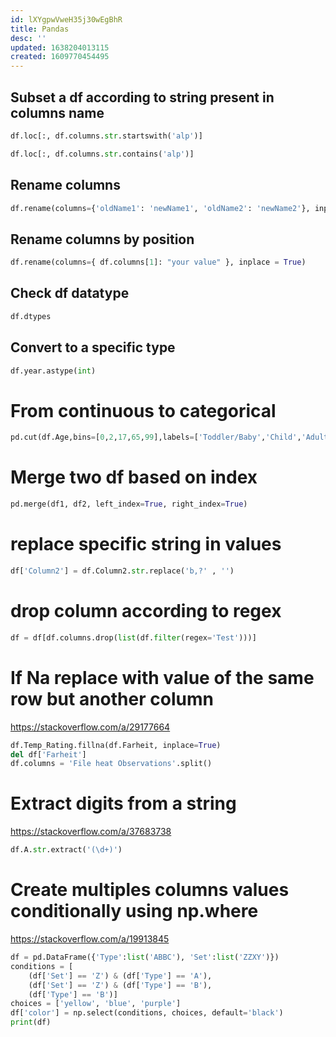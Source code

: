 ```yaml
---
id: lXYgpwVweH35j30wEgBhR
title: Pandas
desc: ''
updated: 1638204013115
created: 1609770454495
---
```


## Subset a df according to string present in columns name

```python
df.loc[:, df.columns.str.startswith('alp')]
```

```python
df.loc[:, df.columns.str.contains('alp')]
```

## Rename columns

```python
df.rename(columns={'oldName1': 'newName1', 'oldName2': 'newName2'}, inplace=True)
```
## Rename columns by position

```python
df.rename(columns={ df.columns[1]: "your value" }, inplace = True)
```

## Check df datatype

```python
df.dtypes
```

## Convert to a specific type

```python
df.year.astype(int)
```

# From continuous to categorical 

```python
pd.cut(df.Age,bins=[0,2,17,65,99],labels=['Toddler/Baby','Child','Adult','Elderly'])
```


# Merge two df based on index

```python
pd.merge(df1, df2, left_index=True, right_index=True)
```

# replace specific string in values

```python
df['Column2'] = df.Column2.str.replace('b,?' , '')
```

# drop column according to regex

```python
df = df[df.columns.drop(list(df.filter(regex='Test')))]
```

# If Na replace with value of the same row but another column

https://stackoverflow.com/a/29177664

```python
df.Temp_Rating.fillna(df.Farheit, inplace=True)
del df['Farheit']
df.columns = 'File heat Observations'.split()

```

# Extract digits from a string 

https://stackoverflow.com/a/37683738


```python
df.A.str.extract('(\d+)')
```

# Create multiples columns values conditionally using np.where
https://stackoverflow.com/a/19913845

```python
df = pd.DataFrame({'Type':list('ABBC'), 'Set':list('ZZXY')})
conditions = [
    (df['Set'] == 'Z') & (df['Type'] == 'A'),
    (df['Set'] == 'Z') & (df['Type'] == 'B'),
    (df['Type'] == 'B')]
choices = ['yellow', 'blue', 'purple']
df['color'] = np.select(conditions, choices, default='black')
print(df)

```
